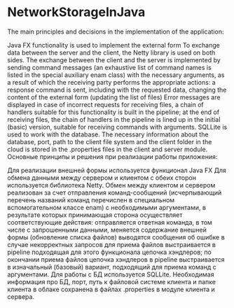 # NetworkStorageInJava

The main principles and decisions in the implementation of the application:

Java FX functionality is used to implement the external form
To exchange data between the server and the client, the Netty library is used on both sides.
The exchange between the client and the server is implemented by sending command messages (an exhaustive list of command names is listed in the special auxiliary enam class) with the necessary arguments, as a result of which the receiving party performs the appropriate actions:
a response command is sent, including with the requested data,
changing the content of the external form (updating the list of files)
Error messages are displayed in case of incorrect requests
for receiving files, a chain of handlers suitable for this functionality is built in the pipeline;
at the end of receiving files, the chain of handlers in the pipeline is lined up in the initial (basic) version, suitable for receiving commands with arguments.
SQLLite is used to work with the database.
The necessary information about the database, port, path to the client file system and the client folder in the cloud is stored in the .properties files in the client and server module.
Основные принципы и решения при реализации работы приложения:

Для реализации внешней формы используется функционал Java FX
Для обмена данными между сервером и клиентом с обеих сторон используется библиотека Netty.
Обмен между клиентом и сервером реализован за счет отправления команд-сообщений (исчерпывающий перечень названий команд перечислен в специальном вспомогательном классе enam) с необходимыми аргументами, в результате которых принимающая сторона осуществляет соответствующие действия:
отправляется ответная команда, в том числе с запрошенными данными,
меняется содержание внешней формы (обновление списка файлов)
выводятся сообщения об ошибке в случае некорректных запросов
для приема файлов выстраивается в pipeline подходящая для этого функционала цепочка хэндлеров;
по окончании приема файлов цепочка хэндлеров в pipeline выстраивается в изначальный (базовый) вариант, подходящий для приема команд с аргументами.
Для работы с БД используется SQLLite.
Необходимая информация про БД, порт, путь к файловой системе клиента и папке клиента в облаке сохранена в файлах .properties в модуле клиента и сервера.
